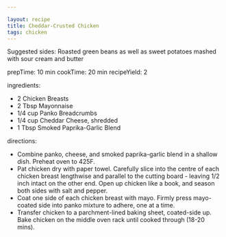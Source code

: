 ```yaml
---

layout: recipe
title: Cheddar-Crusted Chicken
tags: chicken
---
```


Suggested sides: Roasted green beans as well as sweet potatoes mashed with sour cream and butter

prepTime: 10 min
cookTime: 20 min
recipeYield: 2

ingredients:
- 2 Chicken Breasts
- 2 Tbsp Mayonnaise
- 1/4 cup Panko Breadcrumbs
- 1/4 cup Cheddar Cheese, shredded
- 1 Tbsp Smoked Paprika-Garlic Blend

directions:
- Combine panko, cheese, and smoked paprika-garlic blend in a shallow dish. Preheat oven to 425F.
- Pat chicken dry with paper towel. Carefully slice into the centre of each chicken breast lengthwise and parallel to the cutting board - leaving 1/2 inch intact on the other end. Open up chicken like a book, and season both sides with salt and pepper.
- Coat one side of each chicken breast with mayo. Firmly press mayo-coated side into panko mixture to adhere, one at a time.
- Transfer chicken to a parchment-lined baking sheet, coated-side up. Bake chicken on the middle oven rack until cooked through (18-20 mins).
